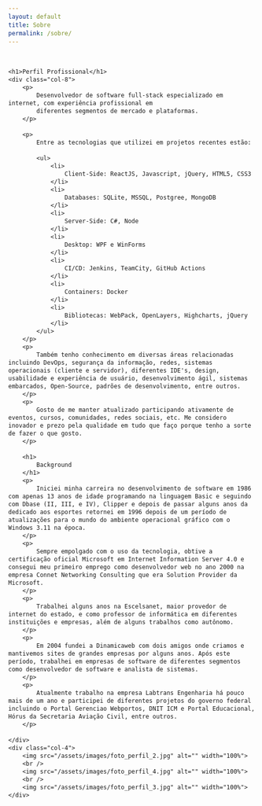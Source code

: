```yaml
---
layout: default
title: Sobre
permalink: /sobre/
---
```

<br />
<div class="wrapper">

    <h1>Perfil Profissional</h1>
    <div class="col-8">
        <p>
            Desenvolvedor de software full-stack especializado em internet, com experiência profissional em 
            diferentes segmentos de mercado e plataformas.
        </p>
        
        <p>
            Entre as tecnologias que utilizei em projetos recentes estão:
            
            <ul>
                <li>
                    Client-Side: ReactJS, Javascript, jQuery, HTML5, CSS3
                </li>
                <li>
                    Databases: SQLite, MSSQL, Postgree, MongoDB
                </li>
                <li>
                    Server-Side: C#, Node
                </li>
                <li>
                    Desktop: WPF e WinForms
                </li>
                <li>
                    CI/CD: Jenkins, TeamCity, GitHub Actions
                </li>
                <li>
                    Containers: Docker
                </li>
                <li>
                    Bibliotecas: WebPack, OpenLayers, Highcharts, jQuery
                </li>
            </ul>
        </p>
        <p>
            Também tenho conhecimento em diversas áreas relacionadas incluindo DevOps, segurança da informação, redes, sistemas operacionais (cliente e servidor), diferentes IDE's, design, usabilidade e experiência de usuário, desenvolvimento ágil, sistemas embarcados, Open-Source, padrões de desenvolvimento, entre outros. 
        </p>
        <p>
            Gosto de me manter atualizado participando ativamente de eventos, cursos, comunidades, redes sociais, etc. Me considero inovador e prezo pela qualidade em tudo que faço porque tenho a sorte de fazer o que gosto.
        </p>

        <h1>
            Background
        </h1>
        <p>
            Iniciei minha carreira no desenvolvimento de software em 1986 com apenas 13 anos de idade programando na linguagem Basic e seguindo com Dbase (II, III, e IV), Clipper e depois de passar alguns anos da dedicado aos esportes retornei em 1996 depois de um período de atualizações para o mundo do ambiente operacional gráfico com o Windows 3.11 na época. 
        </p>
        <p>
            Sempre empolgado com o uso da tecnologia, obtive a certificação oficial Microsoft em Internet Information Server 4.0 e consegui meu primeiro emprego como desenvolvedor web no ano 2000 na empresa Connet Networking Consulting que era Solution Provider da Microsoft. 
        </p>
        <p>
            Trabalhei alguns anos na Escelsanet, maior provedor de internet do estado, e como professor de informática em diferentes instituições e empresas, além de alguns trabalhos como autônomo.         
        </p>
        <p>
            Em 2004 fundei a Dinamicaweb com dois amigos onde criamos e mantivemos sites de grandes empresas por alguns anos. Após este período, trabalhei em empresas de software de diferentes segmentos como desenvolvedor de software e analista de sistemas.         
        </p>
        <p>
            Atualmente trabalho na empresa Labtrans Engenharia há pouco mais de um ano e participei de diferentes projetos do governo federal incluindo o Portal Gerenciao Webportos, DNIT ICM e Portal Educacional, Hórus da Secretaria Aviação Civil, entre outros.        
        </p>
        
    </div>
    <div class="col-4">
        <img src="/assets/images/foto_perfil_2.jpg" alt="" width="100%">
        <br />
        <img src="/assets/images/foto_perfil_4.jpg" alt="" width="100%">
        <br />
        <img src="/assets/images/foto_perfil_3.jpg" alt="" width="100%">
    </div>
    
</div>

